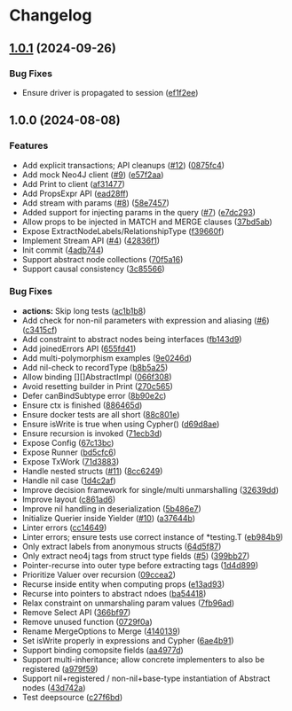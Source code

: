# Changelog

## [1.0.1](https://github.com/rlch/neogo/compare/v1.0.0...v1.0.1) (2024-09-26)


### Bug Fixes

* Ensure driver is propagated to session ([ef1f2ee](https://github.com/rlch/neogo/commit/ef1f2ee9bbe42c720100fcc0cac2a87c2c0187b0))

## 1.0.0 (2024-08-08)


### Features

* Add explicit transactions; API cleanups ([#12](https://github.com/rlch/neogo/issues/12)) ([0875fc4](https://github.com/rlch/neogo/commit/0875fc4927421a7d634e019b7359f268962a2e59))
* Add mock Neo4J client ([#9](https://github.com/rlch/neogo/issues/9)) ([e57f2aa](https://github.com/rlch/neogo/commit/e57f2aa0ded8cac866c18396e22e0bb773582490))
* Add Print to client ([af31477](https://github.com/rlch/neogo/commit/af31477be815d331cf6b3af6c2b2ae83398a8311))
* Add PropsExpr API ([ead28ff](https://github.com/rlch/neogo/commit/ead28ff36e5d6e72d4cbb98c578239fa334ee783))
* Add stream with params ([#8](https://github.com/rlch/neogo/issues/8)) ([58e7457](https://github.com/rlch/neogo/commit/58e74574f580f78d5e37764029c82898a9cce111))
* Added support for injecting params in the query ([#7](https://github.com/rlch/neogo/issues/7)) ([e7dc293](https://github.com/rlch/neogo/commit/e7dc293b33808249e6c77b262161a637e4a32963))
* Allow props to be injected in MATCH and MERGE clauses ([37bd5ab](https://github.com/rlch/neogo/commit/37bd5ab6933dad06b55287ca7ea5139af49e2085))
* Expose ExtractNodeLabels/RelationshipType ([f39660f](https://github.com/rlch/neogo/commit/f39660f5c15d511331612348565e24300ab4bf02))
* Implement Stream API ([#4](https://github.com/rlch/neogo/issues/4)) ([42836f1](https://github.com/rlch/neogo/commit/42836f1931f422cd685b406b9cfda8a3d712b97f))
* Init commit ([4adb744](https://github.com/rlch/neogo/commit/4adb7447c3183906fa3e4ecc132d2bd74038bfde))
* Support abstract node collections ([70f5a16](https://github.com/rlch/neogo/commit/70f5a16b8e275c6689100667db26eba34bf9113d))
* Support causal consistency ([3c85566](https://github.com/rlch/neogo/commit/3c85566e4fb72ee56075b1071cb048a8bccd23da))


### Bug Fixes

* **actions:** Skip long tests ([ac1b1b8](https://github.com/rlch/neogo/commit/ac1b1b8a8a90580ee12c4ed3faedb1d87928f712))
* Add check for non-nil parameters with expression and aliasing ([#6](https://github.com/rlch/neogo/issues/6)) ([c3415cf](https://github.com/rlch/neogo/commit/c3415cfe546c6eb2d80555b091782f6eb0b81173))
* Add constraint to abstract nodes being interfaces ([fb143d9](https://github.com/rlch/neogo/commit/fb143d9529b684d2318a39ff2410fecd26819492))
* Add joinedErrors API ([655fd41](https://github.com/rlch/neogo/commit/655fd41c7a9e1ed9d8a55cbc7a20b5bc7723aceb))
* Add multi-polymorphism examples ([9e0246d](https://github.com/rlch/neogo/commit/9e0246de80de38b480c6bad226c2cd6967967df8))
* Add nil-check to recordType ([b8b5a25](https://github.com/rlch/neogo/commit/b8b5a2507a48b680943b71d35f7ff1a24449b3e5))
* Allow binding [][]AbstractImpl ([066f308](https://github.com/rlch/neogo/commit/066f30824cd56bafaeeb95eb4f1ca2b61b933545))
* Avoid resetting builder in Print ([270c565](https://github.com/rlch/neogo/commit/270c56510cd038367186bb7c4acc06f05eddbeb3))
* Defer canBindSubtype error ([8b90e2c](https://github.com/rlch/neogo/commit/8b90e2c8b6d72589e0408dec2f07cb50e9c1b726))
* Ensure ctx is finished ([886465d](https://github.com/rlch/neogo/commit/886465d4aa3018669b865f0833ab7367520e0a0a))
* Ensure docker tests are all short ([88c801e](https://github.com/rlch/neogo/commit/88c801e15e62a3e94c60a24bbad4c393bbfe256c))
* Ensure isWrite is true when using Cypher() ([d69d8ae](https://github.com/rlch/neogo/commit/d69d8ae4ce4b47ec4ca043e84526ed8b4e3d1cfc))
* Ensure recursion is invoked ([71ecb3d](https://github.com/rlch/neogo/commit/71ecb3d828b4e6bdc23e16a11fbc3dbb810f6b97))
* Expose Config ([67c13bc](https://github.com/rlch/neogo/commit/67c13bc21c630ecdd1fa23279dc40f2a50ae98fa))
* Expose Runner ([bd5cfc6](https://github.com/rlch/neogo/commit/bd5cfc6d66cc0ab7fe8bf0420b75e8f9087bbd2e))
* Expose TxWork ([71d3883](https://github.com/rlch/neogo/commit/71d38837fd98a7677943dd050ddfef0c94e49f69))
* Handle nested structs ([#11](https://github.com/rlch/neogo/issues/11)) ([8cc6249](https://github.com/rlch/neogo/commit/8cc62498298dfa1676c70d49c4f60f6429ed7d28))
* Handle nil case ([1d4c2af](https://github.com/rlch/neogo/commit/1d4c2afa9fe705d2494039ccd44f1225175bb7f7))
* Improve decision framework for single/multi unmarshalling ([32639dd](https://github.com/rlch/neogo/commit/32639ddd3356376655334137ea35abe02dda49ec))
* Improve layout ([c861ad6](https://github.com/rlch/neogo/commit/c861ad694c997bfa9a627e7c84c9394f31c5ce8d))
* Improve nil handling in deserialization ([5b486e7](https://github.com/rlch/neogo/commit/5b486e7d73fa86b37296c683c9f818ec062b25b8))
* Initialize Querier inside Yielder ([#10](https://github.com/rlch/neogo/issues/10)) ([a37644b](https://github.com/rlch/neogo/commit/a37644b7737a534b712956366c44f6258ab14c6e))
* Linter errors ([cc14649](https://github.com/rlch/neogo/commit/cc1464933a16024f048d30394a196a9fb10726af))
* Linter errors; ensure tests use correct instance of *testing.T ([eb984b9](https://github.com/rlch/neogo/commit/eb984b92e7b44f263b25e29938eb744287680cab))
* Only extract labels from anonymous structs ([64d5f87](https://github.com/rlch/neogo/commit/64d5f871129b95b6196e6db326ab9e0fe4abaa4e))
* Only extract neo4j tags from struct type fields ([#5](https://github.com/rlch/neogo/issues/5)) ([399bb27](https://github.com/rlch/neogo/commit/399bb27a4fb67a9ab36cfb2b83cb87caaedbebfc))
* Pointer-recurse into outer type before extracting tags ([1d4d899](https://github.com/rlch/neogo/commit/1d4d89960e8621a3ea912d86fc5d93e30a0ca01e))
* Prioritize Valuer over recursion ([09ccea2](https://github.com/rlch/neogo/commit/09ccea24d86f2b591ea115425370a77101b260fb))
* Recurse inside entity when computing props ([e13ad93](https://github.com/rlch/neogo/commit/e13ad937c39b173f527b30c936a1ff6dc0505cf4))
* Recurse into pointers to abstract ndoes ([ba54418](https://github.com/rlch/neogo/commit/ba54418e7d4e689eec53ea902cd761b241de6083))
* Relax constraint on unmarshaling param values ([7fb96ad](https://github.com/rlch/neogo/commit/7fb96adad7010ac13cf4f3cb99cab3fa5d6eaf4d))
* Remove Select API ([366bf97](https://github.com/rlch/neogo/commit/366bf97309221d5382a9dc76c1152415f6c53e79))
* Remove unused function ([0729f0a](https://github.com/rlch/neogo/commit/0729f0a9044d829d45bf51c11d03b8c4464346e6))
* Rename MergeOptions to Merge ([4140139](https://github.com/rlch/neogo/commit/41401392a4f2444443f6d7ef1c1f1d1ba24524a2))
* Set isWrite properly in expressions and Cypher ([6ae4b91](https://github.com/rlch/neogo/commit/6ae4b9106ff10c269f74d5c8b77a557980ed9b7e))
* Support binding comopsite fields ([aa4977d](https://github.com/rlch/neogo/commit/aa4977d7baf32cca48c9425c7f87ba33993ae16f))
* Support multi-inheritance; allow concrete implementers to also be registered ([a979f59](https://github.com/rlch/neogo/commit/a979f59a8731b8649dec7b493dfe2bf6646ad6e0))
* Support nil+registered / non-nil+base-type instantiation of Abstract nodes ([43d742a](https://github.com/rlch/neogo/commit/43d742ac699ab9d8dcc3d1e29d9c87b1c7093b1c))
* Test deepsource ([c27f6bd](https://github.com/rlch/neogo/commit/c27f6bdb615011bb51d667f01fa3f89958b5402e))
